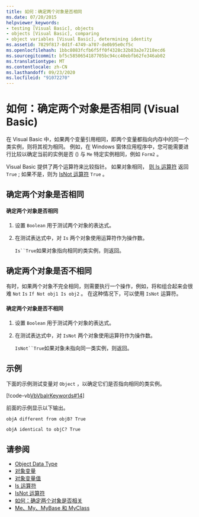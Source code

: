 ```yaml
---
title: 如何：确定两个对象是否相同
ms.date: 07/20/2015
helpviewer_keywords:
- testing [Visual Basic], objects
- objects [Visual Basic], comparing
- object variables [Visual Basic], determining identity
ms.assetid: 7829f817-0d1f-4749-a707-de0b95e0cf5c
ms.openlocfilehash: 1bbc8083fcfb6f5ff0f4328c32b83a2e7218ecd6
ms.sourcegitcommit: bf5c5850654187705bc94cc40ebfb62fe346ab02
ms.translationtype: MT
ms.contentlocale: zh-CN
ms.lasthandoff: 09/23/2020
ms.locfileid: "91072270"
---
```

# <a name="how-to-determine-whether-two-objects-are-identical-visual-basic"></a>如何：确定两个对象是否相同 (Visual Basic)

在 Visual Basic 中，如果两个变量引用相同，即两个变量都指向内存中的同一个类实例，则将其视为相同。 例如，在 Windows 窗体应用程序中，您可能需要进行比较以确定当前的实例是否 () 与 `Me` 特定实例相同，例如 `Form2` 。  
  
 Visual Basic 提供了两个运算符来比较指针。 如果对象相同， [则 Is 运算符](../../../language-reference/operators/is-operator.md) 返回 `True` ; 如果不是，则为 [IsNot 运算符](../../../language-reference/operators/isnot-operator.md) `True` 。  
  
## <a name="determining-if-two-objects-are-identical"></a>确定两个对象是否相同  
  
#### <a name="to-determine-if-two-objects-are-identical"></a>确定两个对象是否相同  
  
1. 设置 `Boolean` 用于测试两个对象的表达式。  
  
2. 在测试表达式中，对 `Is` 两个对象使用运算符作为操作数。  
  
     `Is``True`如果对象指向相同的类实例，则返回。  
  
## <a name="determining-if-two-objects-are-not-identical"></a>确定两个对象是否不相同  

 有时，如果两个对象不完全相同，则需要执行一个操作，例如，将和组合起来会很难 `Not` `Is` `If Not obj1 Is obj2` 。 在这种情况下，可以使用 `IsNot` 运算符。  
  
#### <a name="to-determine-if-two-objects-are-not-identical"></a>确定两个对象是否不相同  
  
1. 设置 `Boolean` 用于测试两个对象的表达式。  
  
2. 在测试表达式中，对 `IsNot` 两个对象使用运算符作为操作数。  
  
     `IsNot``True`如果对象未指向同一类实例，则返回。  
  
## <a name="example"></a>示例  

 下面的示例测试变量对 `Object` ，以确定它们是否指向相同的类实例。  
  
 [!code-vb[VbVbalrKeywords#14](~/samples/snippets/visualbasic/VS_Snippets_VBCSharp/VbVbalrKeywords/VB/class7.vb#14)]  
  
 前面的示例显示以下输出。  
  
 `objA different from objB? True`  
  
 `objA identical to objC? True`  
  
## <a name="see-also"></a>请参阅

- [Object Data Type](../../../language-reference/data-types/object-data-type.md)
- [对象变量](object-variables.md)
- [对象变量值](object-variable-values.md)
- [Is 运算符](../../../language-reference/operators/is-operator.md)
- [IsNot 运算符](../../../language-reference/operators/isnot-operator.md)
- [如何：确定两个对象是否相关](how-to-determine-whether-two-objects-are-related.md)
- [Me、My、MyBase 和 MyClass](../../program-structure/me-my-mybase-and-myclass.md)
